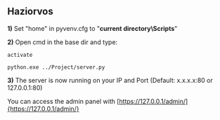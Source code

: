 ## Haziorvos

**1)**
Set "home" in pyvenv.cfg to "**current directory\Scripts**"

**2)**
Open cmd in the base dir and type:
```
activate
```
```
python.exe ../Project/server.py
```

**3)**
The server is now running on your IP and Port
(Default: x.x.x.x:80 or 127.0.0.1:80)

You can access the admin panel with [https://127.0.0.1/admin/]{https://127.0.0.1/admin/}